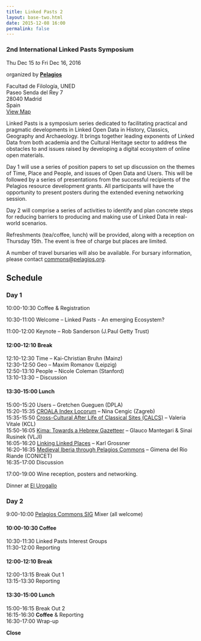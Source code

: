 ```yaml
---
title: Linked Pasts 2 
layout: base-two.html
date: 2015-12-08 16:00
permalink: false
---
```



 <div id="wrap">
   <div id="main">
<h3>2nd International Linked Pasts Symposium</h3>
Thu Dec 15 <em>to</em> Fri Dec 16, 2016
<p>organized by <a href="http://commons.pelagios.org/" target="_blank"><strong>Pelagios</strong></a></p>
<p>
<p>Facultad de Filología, UNED
<br>Paseo Senda del Rey 7
<br>28040 Madrid 
<br>Spain 
<br><a href="https://maps.google.com/maps?hl=en&q=40.4362957,-3.7349991999999475&sll=40.4362957,-3.7349991999999475&z=13&markers=40.4362957,-3.7349991999999475" target="_blank">View Map</a>
</p>
</div>
<P>Linked Pasts is a symposium series dedicated to facilitating practical and pragmatic developments in Linked Open Data in History, Classics, Geography and Archaeology. It brings together leading exponents of Linked Data from both academia and the Cultural Heritage sector to address the obstacles to and issues raised by developing a digital ecosystem of online open materials. </P>

<P>Day 1 will use a series of position papers to set up discussion on the themes of Time, Place and People, and issues of Open Data and Users. This will be followed by a series of presentations from the successful recipients of the Pelagios resource development grants. All participants will have the opportunity to present posters during the extended evening networking session. </P>
<P>Day 2 will comprise a series of activities to identify and plan concrete steps for reducing barriers to producing and making use of Linked Data in real-world scenarios.</P>
<P>Refreshments (tea/coffee, lunch) will be provided, along with a reception on Thursday 15th. The event is free of charge but places are limited. </P>
<P>A number of travel bursaries will also be available. For bursary information, please contact <A HREF="mailto:commons@pelagios.org" TARGET="_blank" REL="noopener noreferrer nofollow">commons@pelagios.org</A>.</P>
<H2>Schedule</H2>
<H3>Day 1</H3>
<P>10:00-10:30 Coffee &amp; Registration</P>
<P>10:30-11:00 Welcome – Linked Pasts - An emerging Ecosystem?</P>
<P>11:00-12:00 Keynote – Rob Sanderson (J.Paul Getty Trust)</P>
<H4>12:00-12:10 Break</H4>
<P>12:10-12:30 Time – Kai-Christian Bruhn (Mainz)<BR>12:30-12:50 Geo – Maxim Romanov (Leipzig)<BR>12:50-13:10 People – Nicole Coleman (Stanford)<BR>13:10-13:30 – Discussion</P>
<H4>13:30-15:00 Lunch</H4>
<P>15:00-15:20 Users – Gretchen Gueguen (DPLA)<BR>15:20-15:35 <A HREF="http://commons.pelagios.org/2016/08/croala-index-locorum-a-gazetteer-of-place-names-in-croatian-latin-texts/" TARGET="_blank" REL="noopener noreferrer nofollow">CROALA Index Locorum</A> – Nina Cengic (Zagreb)<A HREF="http://commons.pelagios.org/2016/08/croala-index-locorum-a-gazetteer-of-place-names-in-croatian-latin-texts/" TARGET="_blank" REL="noopener noreferrer nofollow"><BR></A>15:35-15:50 <A HREF="http://commons.pelagios.org/2016/08/cross-cultural-after-life-of-classical-sites/" TARGET="_blank" REL="noopener noreferrer nofollow">Cross-Cultural After Life of Classical Sites (CALCS)</A> – Valeria Vitale (KCL)<A HREF="http://commons.pelagios.org/2016/08/cross-cultural-after-life-of-classical-sites/" TARGET="_blank" REL="noopener noreferrer nofollow"><BR></A>15:50-16:05 <A HREF="http://commons.pelagios.org/2016/07/kima-towards-an-open-digital-historical-hebrew-gazetteer/" TARGET="_blank" REL="noopener noreferrer nofollow">Kima: Towards a Hebrew Gazetteer</A> – Glauco Mantegari &amp; Sinai Rusinek (VLJI)<BR>16:05-16:20 <A HREF="http://commons.pelagios.org/2016/07/linking-linked-places-modeling-historical-movement/" TARGET="_blank" REL="noopener noreferrer nofollow">Linking Linked Places</A> – Karl Grossner<A HREF="http://commons.pelagios.org/2016/07/linking-linked-places-modeling-historical-movement/" TARGET="_blank" REL="noopener noreferrer nofollow"><BR></A>16:20-16:35 <A HREF="http://commons.pelagios.org/2016/10/mediaeval-iberia-through-pelagios-commons/" TARGET="_blank" REL="noopener noreferrer nofollow">Medieval Iberia through Pelagios Commons</A> – Gimena del Rio Riande (CONICET)<BR>16:35-17:00 Discussion</P>
<P>17:00-19:00 Wine reception, posters and networking.</P>
<P>Dinner at <A HREF="http://www.elurogallo.net/" TARGET="_blank" REL="noopener noreferrer nofollow">El Urogallo</A></P>
<H3>Day 2</H3>
<P>9:00-10:00 <A HREF="http://commons.pelagios.org/groups/" TARGET="_blank" REL="noopener noreferrer nofollow">Pelagios Commons SIG</A> Mixer (all welcome)</P>
<H4>10:00-10:30 Coffee</H4>
<P>10:30-11:30 Linked Pasts Interest Groups<BR>11:30-12:00 Reporting <BR></P>
<H4>12:00-12:10 Break</H4>
<P>12:00-13:15 Break Out 1<BR>13:15-13:30 Reporting</P>
<H4>13:30-15:00 Lunch</H4>
<P>15:00-16:15 Break Out 2<BR>16:15-16:30 <STRONG>Coffee</STRONG> &amp; Reporting<BR>16:30-17:00 Wrap-up </P>
<P><STRONG>Close</STRONG></P>
</div>
</div>